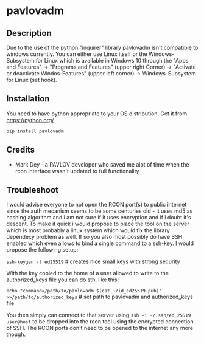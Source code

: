 pavlovadm
=========


Description
-----------
Due to the use of the python "inquirer" library pavlovadm isn't compatible to windows currently. You can either use Linux itself or the
Windows-Subsystem for Linux which is available in Windows 10 through the "Apps and Features" -> "Programs and Features"
(upper right Corner) -> "Activate or deactivate Windos-Features" (upper left corner) -> Windows-Subsystem for Linux (set hook).


Installation
------------
You need to have python appropriate to your OS distribution. Get it from <https://python.org/>

``pip install pavlovadm``


Credits
-------
  * Mark Dey - a PAVLOV developer who saved me alot of time when the rcon interface wasn't updated to full functionality


Troubleshoot
------------
I would advise everyone to not open the RCON port(s) to public internet since the auth mecanism seems to be some centuries old -
it uses md5 as hashing algorithm and i am not sure if it uses encryption and if i doubt it's descent. To make it quick i would
propose to place the tool on the server which is most probably a linux system which would fix the library dependecy problem as well.
If so you also most possibly do have SSH enabled which even allows to bind a single command to a ssh-key. I would propose the following
setup:

``ssh-keygen -t ed25519`` # creates nice small keys with strong security

With the key copied to the home of a user allowed to write to the authorized_keys file you can do sth. like this:

``echo "command=/path/to/pavlovadm $(cat ~/id_ed25519.pub)" >>/path/to/authorized_keys`` # set path to pavlovadm and authorized_keys file

You then simply can connect to that server using ``ssh -i ~/.ssh/ed_25519 user@host`` to be dropped into the rcon tool using the encrypted connection
of SSH. The RCON ports don't need to be opened to the internet any more though.
